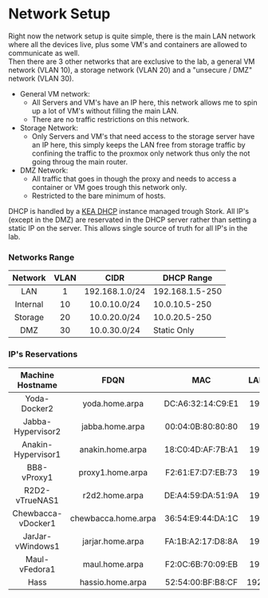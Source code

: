 # Network Setup

Right now the network setup is quite simple, there is the main LAN network where all the devices live, plus some VM's and containers are allowed to communicate as well.  
Then there are 3 other networks that are exclusive to the lab, a general VM network (VLAN 10), a storage network (VLAN 20) and a "unsecure / DMZ" network (VLAN 30).

- General VM network:
  - All Servers and VM's have an IP here, this network allows me to spin up a lot of VM's without filling the main LAN. 
  - There are no traffic restrictions on this network. 
- Storage Network:
  - Only Servers and VM's that need access to the storage server have an IP here, this simply keeps the LAN free from storage traffic by confining the traffic to the proxmox only network thus only the not going throug the main router.
- DMZ Network:
  - All traffic that goes in though the proxy and needs to access a container or VM goes trough this network only.
  - Restricted to the bare minimum of hosts.  


DHCP is handled by a [KEA DHCP](https://www.isc.org/kea/) instance managed trough Stork. All IP's (except in the DMZ) are reservated in the DHCP server rather than setting a static IP on the server. This allows single source of truth for all IP's in the lab.

### Networks Range
|  Network | VLAN |      CIDR      | DHCP Range      |
|:--------:|:----:|:--------------:|-----------------|
|    LAN   |   1  | 192.168.1.0/24 | 192.168.1.5-250 |
| Internal |  10  |  10.0.10.0/24  | 10.0.10.5-250   |
|  Storage |  20  |  10.0.20.0/24  | 10.0.20.5-250   |
|    DMZ   |  30  |  10.0.30.0/24  | Static Only     |


### IP's Reservations

|  Machine Hostname  |         FDQN        |        MAC        |  LAN (VLAN 1) | Internal (VLAN 10) | Storage (VLAN 20) | DMZ (VLAN 30) |
|:------------------:|:-------------------:|:-----------------:|:-------------:|:------------------:|:-----------------:|:-------------:|
|    Yoda-Docker2    |    yoda.home.arpa   | DC:A6:32:14:C9:E1 | 192.168.1.65  |     10.0.10.5      |     10.0.20.5     |               |
|  Jabba-Hypervisor2 |   jabba.home.arpa   | 00:04:0B:80:80:80 | 192.168.1.66  |     10.0.10.6      |     10.0.20.6     |               |
| Anakin-Hypervisor1 |   anakin.home.arpa  | 18:C0:4D:AF:7B:A1 | 192.168.1.68  |     10.0.10.8      |     10.0.20.8     |               |
|     BB8-vProxy1    |   proxy1.home.arpa  | F2:61:E7:D7:EB:73 | 192.168.1.70  |     10.0.10.10     |     10.0.20.10    |   10.0.3.10   |
|   R2D2-vTrueNAS1   |    r2d2.home.arpa   | DE:A4:59:DA:51:9A | 192.168.1.72  |     10.0.10.12     |     10.0.20.12    |               |
| Chewbacca-vDocker1 | chewbacca.home.arpa | 36:54:E9:44:DA:1C | 192.168.1.73  |     10.0.10.13     |     10.0.20.13    |   10.0.30.13  |
|  JarJar-vWindows1  |   jarjar.home.arpa  | FA:1B:A2:17:D8:8A | 192.168.1.75  |     10.0.10.15     |     10.0.20.15    |               |
|    Maul-vFedora1   |    maul.home.arpa   | F2:0C:6B:70:09:EB | 192.168.1.76  |     10.0.10.16     |     10.0.20.16    |               |
|        Hass        |   hassio.home.arpa  | 52:54:00:BF:B8:CF | 192.168.1.145 |                    |                   |               |
